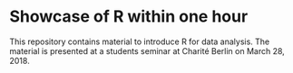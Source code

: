 # Showcase of R within one hour

    
This repository contains material to introduce R for data analysis. The material is presented at a students seminar at Charité Berlin on March 28, 2018.
